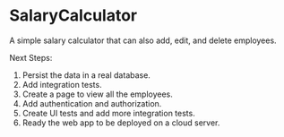 # SalaryCalculator
A simple salary calculator that can also add, edit, and delete employees.

Next Steps:
1. Persist the data in a real database.
2. Add integration tests.
3. Create a page to view all the employees.
4. Add authentication and authorization.
5. Create UI tests and add more integration tests.
6. Ready the web app to be deployed on a cloud server.
